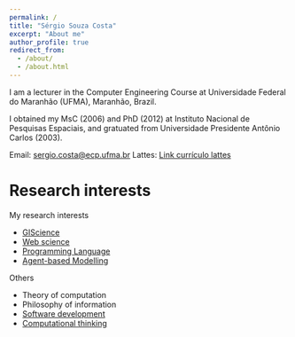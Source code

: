 ```yaml
---
permalink: /
title: "Sérgio Souza Costa"
excerpt: "About me"
author_profile: true
redirect_from: 
  - /about/
  - /about.html
---
```


I am a lecturer in the Computer Engineering Course at Universidade Federal do Maranhão (UFMA), Maranhão, Brazil.

I obtained my MsC (2006) and PhD (2012) at Instituto Nacional de Pesquisas Espaciais, and gratuated from Universidade Presidente Antônio Carlos (2003).

Email: sergio.costa@ecp.ufma.br
Lattes: [Link currículo lattes](http://lattes.cnpq.br/2073311645132958)


# Research interests

My research interests 

* [GIScience]()
* [Web science]()
* [Programming Language]()
* [Agent-based Modelling]()

Others

* Theory of computation
* Philosophy of information
* [Software development]()
* [Computational thinking]()


